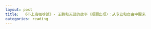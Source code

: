 ```yaml
---
layout: post
title:  《不上班咖啡馆》- 王鹏和天蓝的故事（瓶颈出现）：从专业和自由中醒来
categories: reading
---
```

<!--stackedit_data:
eyJoaXN0b3J5IjpbLTE2OTY0MTg0NTRdfQ==
-->